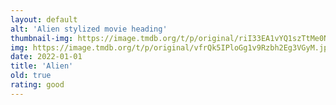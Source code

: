 ```yaml
---
layout: default
alt: 'Alien stylized movie heading'
thumbnail-img: https://image.tmdb.org/t/p/original/riI33EA1vYQ1szTtMe0NR7TwV1p.png
img: https://image.tmdb.org/t/p/original/vfrQk5IPloGg1v9Rzbh2Eg3VGyM.jpg
date: 2022-01-01
title: 'Alien'
old: true
rating: good
---
```

